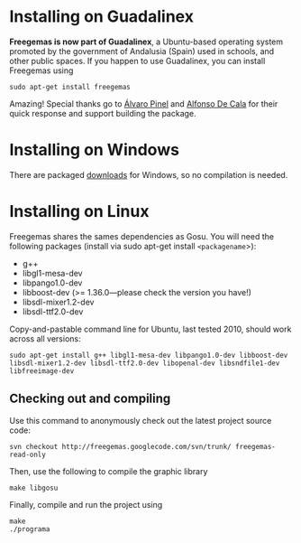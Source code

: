 # Installing on Guadalinex #
**Freegemas is now part of Guadalinex**, a Ubuntu-based operating system promoted by the government of Andalusia (Spain) used in schools, and other public spaces. If you happen to use Guadalinex, you can install Freegemas using
```
sudo apt-get install freegemas
```

Amazing! Special thanks go to [Álvaro Pinel](http://about.me/alvaropinel) and [Alfonso De Cala](http://www.linkedin.com/in/alfonsodecala) for their quick response and support building the package.

# Installing on Windows #
There are packaged [downloads](https://code.google.com/p/freegemas/downloads/list) for Windows, so no compilation is needed.

# Installing on Linux #
Freegemas shares the sames dependencies as Gosu. You will need the following packages (install via sudo apt-get install `<packagename`>):
  * g++
  * libgl1-mesa-dev
  * libpango1.0-dev
  * libboost-dev (>= 1.36.0—please check the version you have!)
  * libsdl-mixer1.2-dev
  * libsdl-ttf2.0-dev

Copy-and-pastable command line for Ubuntu, last tested 2010, should work across all versions:

```
sudo apt-get install g++ libgl1-mesa-dev libpango1.0-dev libboost-dev libsdl-mixer1.2-dev libsdl-ttf2.0-dev libopenal-dev libsndfile1-dev libfreeimage-dev
```

## Checking out and compiling ##
Use this command to anonymously check out the latest project source code:
```
svn checkout http://freegemas.googlecode.com/svn/trunk/ freegemas-read-only 
```

Then, use the following to compile the graphic library
```
make libgosu
```

Finally, compile and run the project using
```
make
./programa
```